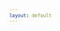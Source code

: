 ```yaml
---
layout: default
---
```

<!-- VARIABLES -->
<script>
    //
    //CANCION
    var cancion = "FWLR & BRDGS - Suspicious";
    //
    //WALLPAPER
    var titulo = "Artstation";
    var texto = "Shal. E";
    var wfuente = "https://www.artstation.com/artwork/nYYWxe";
    //
    //PISTAS
    var vocals = "";
    var instrumental = "";
    //
    //VIDEO LOSSELESS
    var videoText = "Catbox"; 
    var videoLink = "https://files.catbox.moe/6lu1qo.mp4";
    //
    //ARTISTA 1
    var artist = "FWLR";
    var tidal = "https://tidal.com/browse/artist/7440315";
    var spotify = "https://open.spotify.com/artist/1bgWqGp78w6C8CNPvD6Qlo";
    var instagram = "https://www.instagram.com/fwlrmusic/";
    var twitter = "https://twitter.com/FWLRmusic";
    var soundcloud = "https://soundcloud.com/fwlrmusic";
    var website = "https://www.fwlrmusic.com/";
    var facebook = "https://www.facebook.com/FWLRmusic";
    var youtube = "https://www.youtube.com/channel/UCBUnHKn15yw90iJNIfc2B4A";
    var discord = "";
    //
    //ARTISTA 2
    var artist2 = "BRDGS";
    var tidal2 = "https://tidal.com/browse/artist/8510317";
    var spotify2 = "https://open.spotify.com/artist/3yHcgChNW7jVTvgBfgrTeT";
    var instagram2 = "https://www.instagram.com/brdgsmsc/";
    var twitter2 = "https://twitter.com/brdgsmsc";
    var soundcloud2 = "https://soundcloud.com/brdgsmsc";
    var website2 = "https://www.brdgsmsc.com/";
    var facebook2 = "https://www.facebook.com/brdgs";
    var youtube2 = "https://www.youtube.com/channel/UCfUY1Y60grOtUOvI__biIlg";
    var discord2 = "";
    //
    //ARTISTA 3
    var artist3 = "";
    var tidal3 = "";
    var spotify3 = "";
    var instagram3 = "";
    var twitter3 = "";
    var soundcloud3 = "";
    var website3 = "";
    var facebook3 = "";
    var youtube3 = "";
    var discord3 = "";
   //
</script>
<!-- ESTILOS -->

<head>
    <style>
        body {
            font-family: "Times New Roman", Times, serif;
            font-size: 62.5%;
            width: 100%;
        }

        table {
            border-collapse: collapse;
            font-size: 1rem;
            width: 120ch;
        }

        th,
        td {
            padding: 8px;
        }

        tr td:first-child {
            text-align: right;
        }

        tr td:nth-child(2) {
            text-align: left;
        }

        .titulo {
            text-align: center;
        }

        .ingles {
            text-align: right;
            width: 50%;
        }

        .espanol {
            text-align: left;
            width: 50%;
        }

        .borde-derecho {
            border-right: 1px solid black;
        }

        .mitad-tamano {
            font-size: 50%;
            display: block;
            margin-top: -2px;
            margin-bottom: 0px;
        }

        .top-align {
            vertical-align: top;
        }

        .align-left {
            text-align: left;
        }

        .mid-align {
            vertical-align: middle;
        }

        .tab {
            display: inline-block;
            margin-left: 1.5rem;
        }
    </style>
</head>
<!-- CUERPO CON LA TABLA -->

<body>
    <table>
        <tr>
            <th colspan="4" class="titulo">Título</th>
        </tr>
        <tr>
            <th colspan="2" class="ingles borde-derecho">English</th>
            <th colspan="2" class="espanol">Español</th>
        </tr>
        <!-- INICIAR AQUI LA LETRA <td colspan="2"> -->
        <tr><td colspan="2">I got it so bad</td><td colspan="2">Estoy tan enamorado</td></tr><tr><td colspan="2">I got it bad for you</td><td colspan="2">Estoy enormemente enamorado de ti</td></tr><tr><td colspan="2">You give me good love</td><td colspan="2">Me entregas tanto amor</td></tr><tr><td colspan="2">You're like a dream come true</td><td colspan="2">Eres como un sueño hecho realidad</td></tr><tr><td colspan="2">They say it won't last</td><td colspan="2">Dicen que no tenemos futuro</td></tr><tr><td colspan="2">They say you're wild and free</td><td colspan="2">Te describen como salvaje y libre</td></tr><tr><td colspan="2">I know you never were a one man woman</td><td colspan="2">Sé que eres una mujer sin ataduras en el amor</td></tr><tr><td colspan="2">I was hoping that you'd give that all up for me</td><td colspan="2">Deseaba que renunciaras a todo por mí</td></tr><tr><td colspan="2">ㅤ</td><td colspan="2">ㅤ</td></tr><tr><td colspan="2">I get so confused</td><td colspan="2">Me siento tan confundido</td></tr><tr><td colspan="2">I love it when it's only me and you</td><td colspan="2">Pero amo cuando somos solo tú y yo</td></tr><tr><td colspan="2">And all the things we know we shouldn't do</td><td colspan="2">Y hacemos todas esas cosas que sabemos que no deberíamos</td></tr><tr><td colspan="2">This is way too good, it can't be true</td><td colspan="2">Esto es demasiado bueno para ser verdad</td></tr><tr><td colspan="2">ㅤ</td><td colspan="2">ㅤ</td></tr><tr><td colspan="2">So tell me what your game is, what your game is, girl</td><td colspan="2">Dime cuál es tu estrategia, a qué juegas, chica</td></tr><tr><td colspan="2">When you touch me feels so good, I can't contain it (I can't contain it)</td><td colspan="2">Cuando me tocas se siente tan bien que no puedo contenerme (No puedo contenerme)</td></tr><tr><td colspan="2">When you love me I'm so high, so confident, yeah (So confident)</td><td colspan="2">Tu amor me hace sentir tan bien, lleno de confianza, sí (Lleno de confianza)</td></tr><tr><td colspan="2">When you say I'm the only one, I must admit it (I must admit it)</td><td colspan="2">Cuando dices que soy el único, debo admitir que (Debo admitir que)</td></tr><tr><td colspan="2">I get suspicious, just a little suspicious</td><td colspan="2">Me invade una sospecha, solo un poco de sospecha.</td></tr><tr><td colspan="2">ㅤ</td><td colspan="2">ㅤ</td></tr><tr><td colspan="2">I shouldn't doubt you</td><td colspan="2">No debería desconfiar de ti</td></tr><tr><td colspan="2">I'm all up in my head</td><td colspan="2">Solo estoy muy confundido</td></tr><tr><td colspan="2">When I'm without you</td><td colspan="2">Cuando no estoy contigo</td></tr><tr><td colspan="2">I start to lose my shit</td><td colspan="2">Empiezo a perder el control</td></tr><tr><td colspan="2">I've just been hurt before</td><td colspan="2">Es solo que ya he sido lastimado antes</td></tr><tr><td colspan="2">A stranger's t-shirt on my bedroom floor</td><td colspan="2">Con una camiseta de un desconocido en la habitación</td></tr><tr><td colspan="2">Excuse me for being suspicious, it's just</td><td colspan="2">Disculpa mis sospechas, es solo que...</td></tr><tr><td colspan="2">ㅤ</td><td colspan="2">ㅤ</td></tr><tr><td colspan="2">That I get so confused</td><td colspan="2">Me siento tan confundido</td></tr><tr><td colspan="2">I love it when it's only me and you</td><td colspan="2">Pero amo cuando somos solo tú y yo</td></tr><tr><td colspan="2">And all the things we know we shouldn't do</td><td colspan="2">Y hacemos todas esas cosas que sabemos que no deberíamos</td></tr><tr><td colspan="2">This is way too good, it can't be true</td><td colspan="2">Esto es demasiado bueno para ser verdad</td></tr><tr><td colspan="2">ㅤ</td><td colspan="2">ㅤ</td></tr><tr><td colspan="2">So tell me what your game is, what your game is, girl</td><td colspan="2">Dime cuál es tu estrategia, a qué juegas, chica</td></tr><tr><td colspan="2">When you touch me feels so good, I can't contain it (I can't contain it)</td><td colspan="2">Cuando me tocas se siente tan bien que no puedo contenerme (No puedo contenerme)</td></tr><tr><td colspan="2">When you love me I'm so high, so confident, yeah (So confident)</td><td colspan="2">Tu amor me hace sentir tan bien, lleno de confianza, sí (Lleno de confianza)</td></tr><tr><td colspan="2">When you say I'm the only one, I must admit it (I must admit it)</td><td colspan="2">Cuando dices que soy el único, debo admitir que (Debo admitir que)</td></tr><tr><td colspan="2">I get suspicious, just a little suspicious</td><td colspan="2">Me invade una sospecha, solo un poco de sospecha.</td></tr><tr><td colspan="2">ㅤ</td><td colspan="2">ㅤ</td></tr><tr><td colspan="2">I get suspicious, just a little suspicious</td><td colspan="2">Me invade una sospecha, solo un poco de sospecha</td></tr><tr><td colspan="2">I get suspicious, just a little suspicious</td><td colspan="2">Me invade una sospecha, solo un poco de sospecha</td></tr><tr><td colspan="2">ㅤ</td><td colspan="2">ㅤ</td></tr><tr><td colspan="2">So tell me what your game is, what your game is</td><td colspan="2">Dime cuál es tu estrategia, a qué juegas, chica</td></tr><tr><td colspan="2">'Cause I haven't slept for days, not slept for days, yeah</td><td colspan="2">Porque no he dormido por días, no he dormido por días, lo sé</td></tr><tr><td colspan="2">Baby, love is never painless, never painless, no</td><td colspan="2">Cariño, el amor nunca es tan sencillo, tan sencillo, no</td></tr><tr><td colspan="2">Excuse me for being suspicious (Excuse me for being suspicious)</td><td colspan="2">Disculpa mis sospechas (Disculpa mis sospechas)</td></tr><tr><td colspan="2">ㅤ</td><td colspan="2">ㅤ</td></tr><tr><td colspan="2">(I can't contain it, I can't contain it)</td><td colspan="2">(No puedo contenerme, no puedo contenerme)</td></tr><tr><td colspan="2">(I can't contain it, I can't contain it)</td><td colspan="2">(No puedo contenerme, no puedo contenerme)</td></tr><tr><td colspan="2">ㅤ</td><td colspan="2">ㅤ</td></tr><tr><td colspan="2">When you touch me feels so good, I can't contain it (I can't contain it)</td><td colspan="2">Cuando me tocas se siente tan bien que no puedo contenerme (No puedo contenerme)</td></tr><tr><td colspan="2">When you love me I'm so high, so confident (So confident)</td><td colspan="2">Tu amor me hace sentir tan bien, lleno de confianza, sí (Lleno de confianza)</td></tr><tr><td colspan="2">When you say I'm the only one, I must admit it (I must admit it)</td><td colspan="2">Cuando dices que soy el único, debo admitir que (Debo admitir que)</td></tr><tr><td colspan="2">I get suspicious, just a little suspicious</td><td colspan="2">Me invade una sospecha, solo un poco de sospecha.</td></tr><tr><td colspan="2">ㅤ</td><td colspan="2">ㅤ</td></tr><tr><td colspan="2">I get suspicious (I get suspicious)</td><td colspan="2">Me invade una sospecha (Me invade una sospecha)</td></tr><tr><td colspan="2">Just a little suspicious (Just a little suspicious)</td><td colspan="2">Solo un poco de sospecha (Solo un poco de sospecha)</td></tr><tr><td colspan="2">I get suspicious (I get suspicious)</td><td colspan="2">Me invade una sospecha (Me invade una sospecha)</td></tr><tr><td colspan="2">Just a little suspicious (Just a little suspicious)</td><td colspan="2">Solo un poco de sospecha (Solo un poco de sospecha)</td></tr><tr><td colspan="2">I get suspicious (Oh, suspicious)</td><td colspan="2">Me invade una sospecha (Oh, una sospecha)</td></tr><tr><td colspan="2">Just a little suspicious (Just a little suspicious)</td><td colspan="2">Solo un poco de sospecha (Solo un poco de sospecha)</td></tr><tr><td colspan="2">I get suspicious (I get suspicious)</td><td colspan="2">Me invade una sospecha (Me invade una sospecha)</td></tr><tr><td colspan="2">Just a little suspicious (Just a little suspicious)</td><td colspan="2">Solo un poco de sospecha (Solo un poco de sospecha)</td></tr>
        <!-- FINAL DE LA LETRA <td colspan="2"> -->
        <tr>
            <td class="top-align align-left" style="text-align: left;"><span id="spanWallpaper"><b>Wallpaper:</b><span class="mitad-tamano">(Usado
                        en mi
                        video)</span><span id="FuenteW1">Placeholder</span></span>
            </td>
            <td class="top-align" style="text-align: left;"><span id="UrlsArtista1"></span></td>
            <td class="top-align" style="text-align: right;">Interpretación por: <b>Argel H</b><br>Redes:<br><a
                    href="https://linktr.ee/iamargelh" target="_blank">linktr.ee/iamargelh</a></td>
            <td class="top-align align-left" width="140ch"><img src="https://i.imgur.com/RQLfOkU.gif" width="80ch"></td>
        </tr>
    </table>
    <!-- INFIERNO DE LOS SCIRPT -->
    <script>
        var tituloc = document.querySelector(".titulo");
        tituloc.textContent = cancion;
        tituloc.style.textAlign = "center";
        document.title = "(ArgelH-Subs) " + cancion;
        var fuenteW1 = document.getElementById("FuenteW1");
        fuenteW1.innerHTML = titulo + ": ";
        var enlace = document.createElement("a");
        var link = document.querySelector("link[rel~='icon']");
        link = document.createElement("link");
        link.rel = "icon";
        document.head.appendChild(link);
        link.href = "https://i.imgur.com/yDkaBI1.png";
        if (wfuente) {
            enlace.href = wfuente;
            enlace.target = "_blank";
        }
        enlace.textContent = texto;
        enlace.style.fontStyle = "italic";
        fuenteW1.appendChild(enlace);
        if (vocals || instrumental) {
            var spanWallpaper = document.getElementById("spanWallpaper");
            spanWallpaper.appendChild(document.createElement("br"));
            var audiosSpan = document.createElement("span");
            audiosSpan.innerHTML = "<strong>Audios:</strong>";
            spanWallpaper.parentNode.insertBefore(audiosSpan, spanWallpaper.nextSibling);
            var extractedText = document.createElement("span");
            extractedText.textContent = "(Extraídos de la canción)";
            extractedText.style.fontSize = "50%";
            extractedText.style.display = "block";
            extractedText.style.marginTop = "-2px";
            extractedText.style.marginBottom = "0px";
            audiosSpan.appendChild(extractedText);
            if (vocals) {
                var vocalsLink = document.createElement("a");
                vocalsLink.href = vocals;
                vocalsLink.target = "_blank";
                vocalsLink.textContent = "Acapella";
                audiosSpan.appendChild(vocalsLink);
                audiosSpan.appendChild(document.createElement("br"));
            }
            if (instrumental) {
                var instrumentalLink = document.createElement("a");
                instrumentalLink.href = instrumental;
                instrumentalLink.target = "_blank";
                instrumentalLink.textContent = "Instrumental";
                audiosSpan.appendChild(instrumentalLink);
            }
        }
    </script>
    <script>
        var celdaUrlsArtista1 = document.getElementById("UrlsArtista1");
        var artistName = document.createElement("strong");
        artistName.textContent = artist + ":";
        celdaUrlsArtista1.appendChild(artistName);
        celdaUrlsArtista1.appendChild(document.createElement("br")); // AÑADE UN SALTO DE LINEA DESPUES DEL ARTISTA
        if (tidal) {
            var enlaceTidal = document.createElement("a");
            enlaceTidal.href = tidal;
            enlaceTidal.target = "_blank";
            enlaceTidal.textContent = "Tidal";
            celdaUrlsArtista1.appendChild(enlaceTidal);
            celdaUrlsArtista1.appendChild(document.createElement("br"));
        }
        if (spotify) {
            var UrlsArtista1potify = document.createElement("a");
            UrlsArtista1potify.href = spotify;
            UrlsArtista1potify.target = "_blank";
            UrlsArtista1potify.textContent = "Spotify";
            celdaUrlsArtista1.appendChild(UrlsArtista1potify);
            celdaUrlsArtista1.appendChild(document.createElement("br"));
        }
        if (soundcloud) {
            var UrlsArtista1oundCloud = document.createElement("a");
            UrlsArtista1oundCloud.href = soundcloud;
            UrlsArtista1oundCloud.target = "_blank";
            UrlsArtista1oundCloud.textContent = "SoundCloud";
            celdaUrlsArtista1.appendChild(UrlsArtista1oundCloud);
            celdaUrlsArtista1.appendChild(document.createElement("br"));
        }
        if (youtube) {
            var enlaceYouTube = document.createElement("a");
            enlaceYouTube.href = youtube;
            enlaceYouTube.target = "_blank";
            enlaceYouTube.textContent = "YouTube";
            celdaUrlsArtista1.appendChild(enlaceYouTube);
            celdaUrlsArtista1.appendChild(document.createElement("br"));
        }
        if (website) {
            var enlaceWebsite = document.createElement("a");
            enlaceWebsite.href = website;
            enlaceWebsite.target = "_blank";
            enlaceWebsite.textContent = "Website";
            celdaUrlsArtista1.appendChild(enlaceWebsite);
            celdaUrlsArtista1.appendChild(document.createElement("br"));
        }
        if (discord) {
            var enlacediscord = document.createElement("a");
            enlacediscord.href = discord;
            enlacediscord.target = "_blank";
            enlacediscord.textContent = "Discord";
            celdaUrlsArtista1.appendChild(enlacediscord);
            celdaUrlsArtista1.appendChild(document.createElement("br"));
        }
        if (instagram) {
            var enlaceInstagram = document.createElement("a");
            enlaceInstagram.href = instagram;
            enlaceInstagram.target = "_blank";
            enlaceInstagram.textContent = "Instagram";
            celdaUrlsArtista1.appendChild(enlaceInstagram);
            celdaUrlsArtista1.appendChild(document.createElement("br"));
        }
        if (facebook) {
            var enlaceFacebook = document.createElement("a");
            enlaceFacebook.href = facebook;
            enlaceFacebook.target = "_blank";
            enlaceFacebook.textContent = "Facebook";
            celdaUrlsArtista1.appendChild(enlaceFacebook);
            celdaUrlsArtista1.appendChild(document.createElement("br"));
        }
        if (twitter) {
            var enlacetwitter = document.createElement("a");
            enlacetwitter.href = twitter;
            enlacetwitter.target = "_blank";
            enlacetwitter.textContent = "Twitter";
            celdaUrlsArtista1.appendChild(enlacetwitter);
        }
    </script>
    <script>
        if (artist2) {
            var celdaUrlsArtista1 = document.getElementById("UrlsArtista1");
            celdaUrlsArtista1.appendChild(document.createElement("br"));
            celdaUrlsArtista1.appendChild(document.createElement("br"));
            var celdaUrlsArtista2 = document.createElement("span");
            celdaUrlsArtista2.id = "UrlsArtista2";
            celdaUrlsArtista1.parentNode.insertBefore(celdaUrlsArtista2, celdaUrlsArtista1.nextSibling);
            var artistName2 = document.createElement("strong");
            artistName2.textContent = artist2 + ":";
            celdaUrlsArtista2.appendChild(artistName2);
            celdaUrlsArtista2.appendChild(document.createElement("br"));
            if (tidal2) {
                var enlaceTidal = document.createElement("a");
                enlaceTidal.href = tidal2;
                enlaceTidal.target = "_blank";
                enlaceTidal.textContent = "Tidal";
                celdaUrlsArtista2.appendChild(enlaceTidal);
                celdaUrlsArtista2.appendChild(document.createElement("br"));
            }
            if (spotify2) {
                var UrlsArtista1potify = document.createElement("a");
                UrlsArtista1potify.href = spotify2;
                UrlsArtista1potify.target = "_blank";
                UrlsArtista1potify.textContent = "Spotify";
                celdaUrlsArtista2.appendChild(UrlsArtista1potify);
                celdaUrlsArtista2.appendChild(document.createElement("br"));
            }
            if (soundcloud2) {
                var UrlsArtista1oundCloud = document.createElement("a");
                UrlsArtista1oundCloud.href = soundcloud2;
                UrlsArtista1oundCloud.target = "_blank";
                UrlsArtista1oundCloud.textContent = "SoundCloud";
                celdaUrlsArtista2.appendChild(UrlsArtista1oundCloud);
                celdaUrlsArtista2.appendChild(document.createElement("br"));
            }
            if (youtube2) {
                var enlaceYouTube = document.createElement("a");
                enlaceYouTube.href = youtube2;
                enlaceYouTube.target = "_blank";
                enlaceYouTube.textContent = "YouTube";
                celdaUrlsArtista2.appendChild(enlaceYouTube);
                celdaUrlsArtista2.appendChild(document.createElement("br"));
            }
            if (website2) {
                var enlaceWebsite = document.createElement("a");
                enlaceWebsite.href = website;
                enlaceWebsite.target = "_blank";
                enlaceWebsite.textContent = "Website";
                celdaUrlsArtista2.appendChild(enlaceWebsite);
                celdaUrlsArtista2.appendChild(document.createElement("br"));
            }
            if (discord2) {
                var enlacediscord = document.createElement("a");
                enlacediscord.href = discord2;
                enlacediscord.target = "_blank";
                enlacediscord.textContent = "Discord";
                celdaUrlsArtista2.appendChild(enlacediscord);
                celdaUrlsArtista2.appendChild(document.createElement("br"));
            }
            if (instagram) {
                var enlaceInstagram = document.createElement("a");
                enlaceInstagram.href = instagram;
                enlaceInstagram.target = "_blank";
                enlaceInstagram.textContent = "Instagram";
                celdaUrlsArtista2.appendChild(enlaceInstagram);
                celdaUrlsArtista2.appendChild(document.createElement("br"));
            }
            if (facebook2) {
                var enlaceFacebook = document.createElement("a");
                enlaceFacebook.href = facebook2;
                enlaceFacebook.target = "_blank";
                enlaceFacebook.textContent = "Facebook";
                celdaUrlsArtista2.appendChild(enlaceFacebook);
                celdaUrlsArtista2.appendChild(document.createElement("br"));
            }
            if (twitter2) {
                var enlacetwitter = document.createElement("a");
                enlacetwitter.href = twitter2;
                enlacetwitter.target = "_blank";
                enlacetwitter.textContent = "Twitter";
                celdaUrlsArtista2.appendChild(enlacetwitter);
            }
        }
    </script>
    <script>
        if (artist3) {
            var celdaUrlsArtista2 = document.getElementById("UrlsArtista2");
            celdaUrlsArtista2.appendChild(document.createElement("br"));
            celdaUrlsArtista2.appendChild(document.createElement("br"));
            var celdaUrlsArtista3 = document.createElement("span");
            celdaUrlsArtista3.id = "UrlsArtista3";
            celdaUrlsArtista2.parentNode.insertBefore(celdaUrlsArtista3, celdaUrlsArtista2.nextSibling);
            var artistName3 = document.createElement("strong");
            artistName3.textContent = artist3 + ":";
            celdaUrlsArtista3.appendChild(artistName3);
            celdaUrlsArtista3.appendChild(document.createElement("br"));
            if (tidal3) {
                var enlaceTidal = document.createElement("a");
                enlaceTidal.href = tidal3;
                enlaceTidal.target = "_blank";
                enlaceTidal.textContent = "Tidal";
                celdaUrlsArtista3.appendChild(enlaceTidal);
                celdaUrlsArtista3.appendChild(document.createElement("br"));
            }
            if (spotify3) {
                var UrlsArtista1potify = document.createElement("a");
                UrlsArtista1potify.href = spotify3;
                UrlsArtista1potify.target = "_blank";
                UrlsArtista1potify.textContent = "Spotify";
                celdaUrlsArtista3.appendChild(UrlsArtista1potify);
                celdaUrlsArtista3.appendChild(document.createElement("br"));
            }
            if (soundcloud3) {
                var UrlsArtista1oundCloud = document.createElement("a");
                UrlsArtista1oundCloud.href = soundcloud;
                UrlsArtista1oundCloud.target = "_blank";
                UrlsArtista1oundCloud.textContent = "SoundCloud";
                celdaUrlsArtista3.appendChild(UrlsArtista1oundCloud);
                celdaUrlsArtista3.appendChild(document.createElement("br"));
            }
            if (youtube) {
                var enlaceYouTube = document.createElement("a");
                enlaceYouTube.href = youtube;
                enlaceYouTube.target = "_blank";
                enlaceYouTube.textContent = "YouTube";
                celdaUrlsArtista3.appendChild(enlaceYouTube);
                celdaUrlsArtista3.appendChild(document.createElement("br"));
            }
            if (website3) {
                var enlaceWebsite = document.createElement("a");
                enlaceWebsite.href = website3;
                enlaceWebsite.target = "_blank";
                enlaceWebsite.textContent = "Website";
                celdaUrlsArtista3.appendChild(enlaceWebsite);
                celdaUrlsArtista3.appendChild(document.createElement("br"));
            }
            if (discord3) {
                var enlacediscord = document.createElement("a");
                enlacediscord.href = discord3;
                enlacediscord.target = "_blank";
                enlacediscord.textContent = "Discord";
                celdaUrlsArtista3.appendChild(enlacediscord);
                celdaUrlsArtista3.appendChild(document.createElement("br"));
            }
            if (instagram3) {
                var enlaceInstagram = document.createElement("a");
                enlaceInstagram.href = instagram3;
                enlaceInstagram.target = "_blank";
                enlaceInstagram.textContent = "Instagram";
                celdaUrlsArtista3.appendChild(enlaceInstagram);
                celdaUrlsArtista3.appendChild(document.createElement("br"));
            }
            if (facebook3) {
                var enlaceFacebook = document.createElement("a");
                enlaceFacebook.href = facebook3;
                enlaceFacebook.target = "_blank";
                enlaceFacebook.textContent = "Facebook";
                celdaUrlsArtista3.appendChild(enlaceFacebook);
                celdaUrlsArtista3.appendChild(document.createElement("br"));
            }
            if (twitter3) {
                var enlacetwitter = document.createElement("a");
                enlacetwitter.href = twitter3;
                enlacetwitter.target = "_blank";
                enlacetwitter.textContent = "Twitter";
                celdaUrlsArtista3.appendChild(enlacetwitter);
            }
        }
    </script>
    <script>
        if (videoLink) {
            var audiosSpan = document.querySelector("#spanWallpaper + span");
            if (!audiosSpan) {
                audiosSpan = document.querySelector("#spanWallpaper");
            }
            var br = document.createElement("br");
            audiosSpan.parentNode.insertBefore(br, audiosSpan.nextSibling);
            var videoSpan = document.createElement("span");
            videoSpan.innerHTML = "<strong>Video Con Mejor Calidad:</strong>";
            br.parentNode.insertBefore(videoSpan, br.nextSibling);
            videoSpan.appendChild(document.createElement("br"));
            var videoLinkElement = document.createElement("a");
            videoLinkElement.href = videoLink;
            videoLinkElement.target = "_blank";
            videoLinkElement.textContent = videoText;
            videoSpan.appendChild(videoLinkElement);
        }
    </script>
</body>
> Si me dí cuenta que el minuto 2:48 pasa algo extraño con el coro de atrás, no me dieron ganas de arreglarlo.